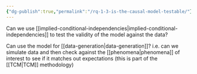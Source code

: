 ```yaml
---
{"dg-publish":true,"permalink":"/rq-1-3-is-the-causal-model-testable/"}
---
```


Can we use [[implied-conditional-independencies\|implied-conditional-independencies]] to test the validity of the model against the data?

Can use the model for [[data-generation\|data-generation]]? i.e. can we simulate data and then check against the [[phenomena\|phenomena]] of interest to see if it matches out expectations (this is part of the [[TCM\|TCM]] methodology)